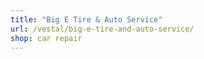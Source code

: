 ```yaml
---
title: "Big E Tire & Auto Service"
url: /vestal/big-e-tire-and-auto-service/
shop: car repair
---
```


